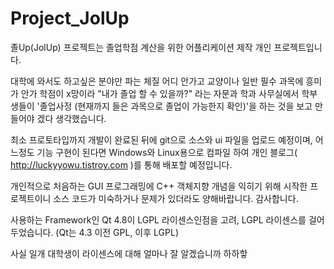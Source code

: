 Project_JolUp
=============

졸Up(JolUp) 프로젝트는 졸업학점 계산을 위한 어플리케이션 제작 개인 프로젝트입니다.

대학에 와서도 하고싶은 분야만 파는 체질 어디 안가고 교양이나 일반 필수 과목에 흥미가 안가 학점이 x망이라 "내가 졸업 할 수 있을까?" 라는 자문과 학과 사무실에서 학부생들이 '졸업사정 (현재까지 들은 과목으로 졸업이 가능한지 확인)'을 하는 것을 보고 만들어야 겠다 생각했습니다.

최소 프로토타입까지 개발이 완료된 뒤에 git으로 소스와 ui 파일을 업로드 예정이며, 어느정도 기능 구현이 된다면 Windows와 Linux용으로 컴파일 하여 개인 블로그( http://luckyyowu.tistroy.com )를 통해 배포할 예정입니다.

개인적으로 처음하는 GUI 프로그래밍에 C++ 객체지향 개념을 익히기 위해 시작한 프로젝트이니 소스 코드가 미숙하거나 문제가 있더라도 양해바랍니다. 감사합니다.

사용하는 Framework인 Qt 4.8이 LGPL 라이센스인점을 고려, LGPL 라이센스를 걸어두었습니다. (Qt는 4.3 이전 GPL, 이후 LGPL)

사실 일개 대학생이 라이센스에 대해 얼마나 잘 알겠습니까 하하핳
